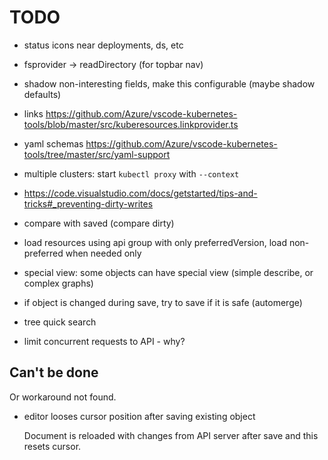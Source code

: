 # TODO

- status icons near deployments, ds, etc
- fsprovider -> readDirectory (for topbar nav)
- shadow non-interesting fields, make this configurable (maybe shadow defaults)
- links https://github.com/Azure/vscode-kubernetes-tools/blob/master/src/kuberesources.linkprovider.ts
- yaml schemas https://github.com/Azure/vscode-kubernetes-tools/tree/master/src/yaml-support
- multiple clusters: start `kubectl proxy` with `--context`

- https://code.visualstudio.com/docs/getstarted/tips-and-tricks#_preventing-dirty-writes
- compare with saved (compare dirty)
- load resources using api group with only preferredVersion, load non-preferred when needed only
- special view: some objects can have special view (simple describe, or complex graphs)
- if object is changed during save, try to save if it is safe (automerge)
- tree quick search
- limit concurrent requests to API - why?


## Can't be done

Or workaround not found.

- editor looses cursor position after saving existing object

  Document is reloaded with changes from API server after save and this resets cursor.
